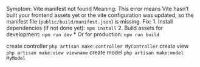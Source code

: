 Symptom: Vite manifest not found
Meaning: This error means Vite hasn’t built your frontend assets yet or the vite configuration was updated, so the manifest file (`public/build/manifest.json`) is missing.
Fix:
    1. Install dependencies (if not done yet): `npm install`
    2. Build assets for development: `npm run dev`
       * Or for production: `npm run build`

create controller `php artisan make:controller MyController`
create view `php artisan make:view viewname`
create model `php artisan make:model MyModel`



